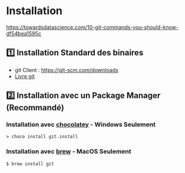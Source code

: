 # Installation


https://towardsdatascience.com/10-git-commands-you-should-know-df54bea1595c

## :one: Installation Standard des binaires

* git Client : https://git-scm.com/downloads  
* [Livre git](https://git-scm.com/book/fr/v2)


## :two: Installation avec un Package Manager (Recommandé)

### Installation avec [chocolatey](https://chocolatey.org) - Windows Seulement


```
> choco install git.install
```

### Installation avec [brew](https://brew.sh) - MacOS Seulement


```
$ brew install git
```

